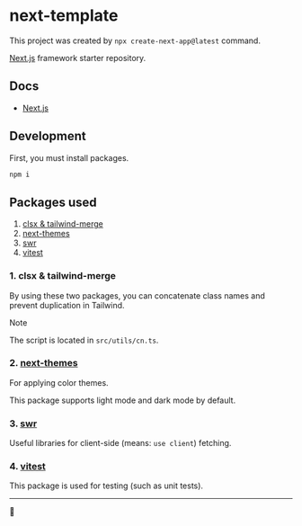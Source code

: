 # next-template

This project was created by `npx create-next-app@latest` command.

[Next.js](https://github.com/vercel/next.js) framework starter repository.

## Docs

- [Next.js](https://nextjs.org/docs)

## Development

First, you must install packages.

```bash
npm i
```

## Packages used

1. [clsx & tailwind-merge](#1-clsx--tailwind-merge)
2. [next-themes](#2-next-themes)
3. [swr](#3-swr)
8. [vitest](#4-vitest)

### 1. clsx & tailwind-merge

By using these two packages, you can concatenate class names and prevent duplication in Tailwind.

> [!NOTE]
>
> The script is located in `src/utils/cn.ts`.

### 2. [next-themes](https://github.com/pacocoursey/next-themes)

For applying color themes.

This package supports light mode and dark mode by default.

### 3. [swr](https://swr.vercel.app)

Useful libraries for client-side (means: `use client`) fetching.

### 4. [vitest](https://vitest.dev/guide)

This package is used for testing (such as unit tests).

---

🐢
